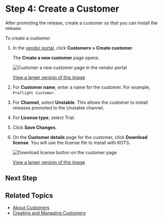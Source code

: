 # Step 4: Create a Customer

After promoting the release, create a customer so that you can install the release.

To create a customer:

1. In the [vendor portal](https://vendor.replicated.com), click **Customers > Create customer**.

   The **Create a new customer** page opens:

   ![Customer a new customer page in the vendor portal](/images/create-customer.png)

   [View a larger version of this image](/images/create-customer.png)

1. For **Customer name**, enter a name for the customer. For example, `Preflight Customer`.

1. For **Channel**, select **Unstable**. This allows the customer to install releases promoted to the Unstable channel.

1. For **License type**, select Trial.

1. Click **Save Changes**.

1. On the **Customer details** page for the customer, click **Download license**. You will use the license file to install with KOTS.

   ![Download license button on the customer page](/images/customer-download-license.png)

   [View a larger version of this image](/images/customer-download-license.png)

## Next Step

## Related Topics

* [About Customers](/vendor/licenses-about)
* [Creating and Managing Customers](/vendor/releases-creating-customer)